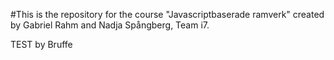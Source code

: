 #This is the repository for the course "Javascriptbaserade ramverk" created by Gabriel Rahm and Nadja Spångberg, Team i7.

TEST by Bruffe